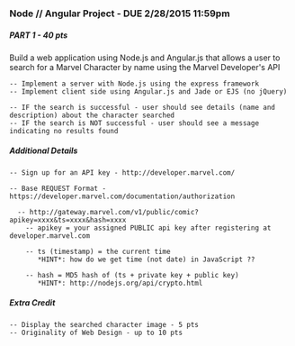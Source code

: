 ### Node // Angular Project - DUE 2/28/2015 11:59pm

##### PART 1 - 40 pts

Build a web application using Node.js and Angular.js that allows a user to search for a Marvel Character by name using the Marvel Developer's API

    -- Implement a server with Node.js using the express framework
    -- Implement client side using Angular.js and Jade or EJS (no jQuery)

    -- IF the search is successful - user should see details (name and description) about the character searched
    -- IF the search is NOT successful - user should see a message indicating no results found


##### Additional Details

    -- Sign up for an API key - http://developer.marvel.com/
    
    -- Base REQUEST Format - https://developer.marvel.com/documentation/authorization
    
      -- http://gateway.marvel.com/v1/public/comic?apikey=xxxx&ts=xxxx&hash=xxxx
        -- apikey = your assigned PUBLIC api key after registering at developer.marvel.com
        
        -- ts (timestamp) = the current time 
           *HINT*: how do we get time (not date) in JavaScript ??
           
        -- hash = MD5 hash of (ts + private key + public key)
           *HINT*: http://nodejs.org/api/crypto.html


##### Extra Credit

    -- Display the searched character image - 5 pts
    -- Originality of Web Design - up to 10 pts

